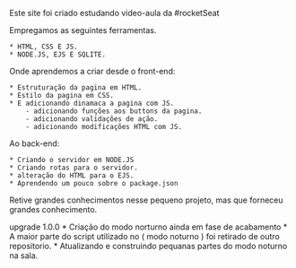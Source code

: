 Este site foi criado estudando video-aula da #rocketSeat

Empregamos as seguintes ferramentas.

    * HTML, CSS E JS.
    * NODE.JS, EJS E SQLITE.

Onde aprendemos a criar desde o front-end:

    * Estruturação da pagina em HTML.
    * Estilo da pagina em CSS.
    * E adicionando dinamaca a pagina com JS.
        - adicionando funções aos buttons da pagina.
        - adicionando validações de ação.
        - adicionando modificações HTML com JS.

Ao back-end:

    * Criando o servidor em NODE.JS
    * Criando rotas para o servidor.
    * alteração do HTML para o EJS.
    * Aprendendo um pouco sobre o package.json

Retive grandes conhecimentos nesse pequeno projeto, mas que forneceu grandes conhecimento.

upgrade 1.0.0
    * Criação do modo norturno ainda em fase de acabamento
    * A maior parte do script utilizado no ( modo noturno ) foi retirado de outro repositorio.
    * Atualizando e construindo pequanas partes do modo noturno na sala.